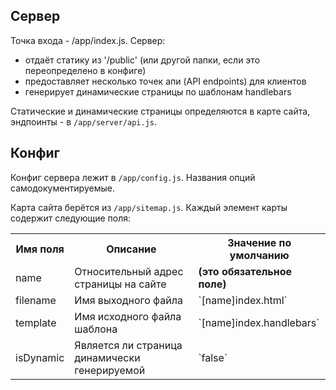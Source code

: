## Сервер

Точка входа - /app/index.js.
Сервер:
- отдаёт статику из '/public' (или другой папки, если это переопределено в конфиге)
- предоставляет несколько точек апи (API endpoints) для клиентов
- генерирует динамические страницы по шаблонам handlebars

Статические и динамические страницы определяются в карте сайта, эндпоинты - в `/app/server/api.js`.

## Конфиг

Конфиг сервера лежит в `/app/config.js`. Названия опций самодокументируемые.

Карта сайта берётся из `/app/sitemap.js`. Каждый элемент карты содержит следующие поля:

<table>
	<tr>
		<th>Имя поля</th>
		<th>Описание</th>
		<th>Значение по умолчанию</th>
	</tr>
	<tr>
		<td>name</td>
		<td>Относительный адрес страницы на сайте</td>
		<td><b>(это обязательное поле)</b></td>
	</tr>
	<tr>
		<td>filename</td>
		<td>Имя выходного файла</td>
		<td>`[name]index.html`</td>
	</tr>
	<tr>
		<td>template</td>
		<td>Имя исходного файла шаблона</td>
		<td>`[name]index.handlebars`</td>
	</tr>
	<tr>
		<td>isDynamic</td>
		<td>Является ли страница динамически генерируемой</td>
		<td>`false`</td>
	</tr>
</table>
